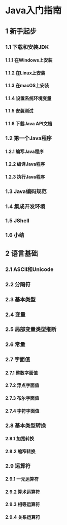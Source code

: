 # Java入门指南

## 1 新手起步

### 1.1 下载和安装JDK

#### 1.1.1 在Windows上安装

#### 1.1.2 在Linux上安装

#### 1.1.3 在macOS上安装

#### 1.1.4 设置系统环境变量

#### 1.1.5 安装测试

#### 1.1.6 下载Java API文档

### 1.2 第一个Java程序

#### 1.2.1 编写Java程序

#### 1.2.2 编译Java程序

#### 1.2.3 执行Java程序

### 1.3 Java编码规范

### 1.4 集成开发环境

### 1.5 JShell

### 1.6 小结

## 2 语言基础

### 2.1 ASCII和Unicode

### 2.2 分隔符

### 2.3 基本类型

### 2.4 变量

### 2.5 局部变量类型推断

### 2.6 常量

### 2.7 字面值

#### 2.7.1 整数字面值

#### 2.7.2 浮点字面值

#### 2.7.3 布尔字面值

#### 2.7.4 字符字面值

### 2.8 基本类型转换

#### 2.8.1 加宽转换

#### 2.8.2 缩窄转换

### 2.9 运算符

#### 2.9.1 一元运算符

#### 2.9.2 算术运算符

#### 2.9.3 相等运算符

#### 2.9.4 关系运算符
